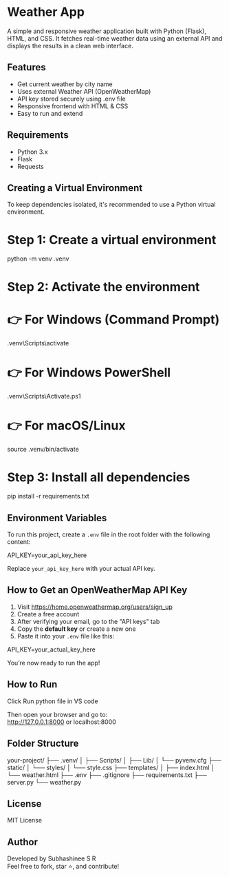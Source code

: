 # Weather App

A simple and responsive weather application built with Python (Flask), HTML, and CSS. It fetches real-time weather data using an external API and displays the results in a clean web interface.

## Features

- Get current weather by city name
- Uses external Weather API (OpenWeatherMap)
- API key stored securely using .env file
- Responsive frontend with HTML & CSS
- Easy to run and extend

## Requirements

- Python 3.x
- Flask
- Requests

## Creating a Virtual Environment

To keep dependencies isolated, it's recommended to use a Python virtual environment.

# Step 1: Create a virtual environment
python -m venv .venv

# Step 2: Activate the environment
# 👉 For Windows (Command Prompt)
.venv\Scripts\activate

# 👉 For Windows PowerShell
.venv\Scripts\Activate.ps1

# 👉 For macOS/Linux
source .venv/bin/activate

# Step 3: Install all dependencies
pip install -r requirements.txt

## Environment Variables

To run this project, create a `.env` file in the root folder with the following content:

API_KEY=your_api_key_here

Replace `your_api_key_here` with your actual API key.

## How to Get an OpenWeatherMap API Key

1. Visit https://home.openweathermap.org/users/sign_up  
2. Create a free account
3. After verifying your email, go to the "API keys" tab
4. Copy the **default key** or create a new one
5. Paste it into your `.env` file like this:

API_KEY=your_actual_key_here

You’re now ready to run the app!

## How to Run

Click Run python file in VS code 

Then open your browser and go to:  
http://127.0.0.1:8000  or  localhost:8000

## Folder Structure

your-project/
├── .venv/
│   ├── Scripts/
│   ├── Lib/
│   └── pyvenv.cfg
├── static/
│   └── styles/
│       └── style.css
├── templates/
│   ├── index.html
│   └── weather.html
├── .env
├── .gitignore
├── requirements.txt
├── server.py
└── weather.py


## License

MIT License

## Author

Developed by Subhashinee S R  
Feel free to fork, star ⭐, and contribute!
